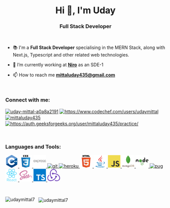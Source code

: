 <h1 align="center">Hi 👋, I'm Uday</h1>
<h3 align="center">Full Stack Developer</h3>

&nbsp;

- 📚 I'm a **Full Stack Developer** specialising in the MERN Stack, along with Next.js, Typescript and other related web technologies.

- 🔭 I’m currently working at <a href="https://niro.money/" target="blank">**Niro**</a> as an SDE-1

- 📫 How to reach me <a href="mailto:mittaluday435@gmail.com" target="blank">**mittaluday435@gmail.com**</a>

&nbsp;

<h3 align="left">Connect with me:</h3>
<p align="left">
<a href="https://linkedin.com/in/uday-mittal-a0a8a2191" target="blank"><img align="center" src="https://raw.githubusercontent.com/rahuldkjain/github-profile-readme-generator/master/src/images/icons/Social/linked-in-alt.svg" alt="uday-mittal-a0a8a2191" height="30" width="40" /></a>
<a href="https://www.codechef.com/users/udaymittal" target="blank"><img align="center" src="https://cdn.jsdelivr.net/npm/simple-icons@3.1.0/icons/codechef.svg" alt="https://www.codechef.com/users/udaymittal" height="30" width="40" /></a>
<a href="https://www.hackerrank.com/mittaluday435" target="blank"><img align="center" src="https://raw.githubusercontent.com/rahuldkjain/github-profile-readme-generator/master/src/images/icons/Social/hackerrank.svg" alt="mittaluday435" height="30" width="40" /></a>
<a href="https://auth.geeksforgeeks.org/user/mittaluday435/practice/" target="blank"><img align="center" src="https://raw.githubusercontent.com/rahuldkjain/github-profile-readme-generator/master/src/images/icons/Social/geeks-for-geeks.svg" alt="https://auth.geeksforgeeks.org/user/mittaluday435/practice/" height="30" width="40" /></a>
</p>

&nbsp;

<h3 align="left">Languages and Tools:</h3>

<p align="left"> <a href="https://www.w3schools.com/cpp/" target="_blank"> <img src="https://raw.githubusercontent.com/devicons/devicon/master/icons/cplusplus/cplusplus-original.svg" alt="cplusplus" width="40" height="40"/> </a> <a href="https://www.w3schools.com/css/" target="_blank"> <img src="https://raw.githubusercontent.com/devicons/devicon/master/icons/css3/css3-original-wordmark.svg" alt="css3" width="40" height="40"/> </a> <a href="https://expressjs.com" target="_blank"> <img src="https://raw.githubusercontent.com/devicons/devicon/master/icons/express/express-original-wordmark.svg" alt="express" width="40" height="40"/> </a> <a href="https://git-scm.com/" target="_blank"> <img src="https://www.vectorlogo.zone/logos/git-scm/git-scm-icon.svg" alt="git" width="40" height="40"/> </a> <a href="https://heroku.com" target="_blank"> <img src="https://www.vectorlogo.zone/logos/heroku/heroku-icon.svg" alt="heroku" width="40" height="40"/> </a> <a href="https://www.w3.org/html/" target="_blank"> <img src="https://raw.githubusercontent.com/devicons/devicon/master/icons/html5/html5-original-wordmark.svg" alt="html5" width="40" height="40"/> </a> <a href="https://www.java.com" target="_blank"> <img src="https://raw.githubusercontent.com/devicons/devicon/master/icons/java/java-original.svg" alt="java" width="40" height="40"/> </a> <a href="https://developer.mozilla.org/en-US/docs/Web/JavaScript" target="_blank"> <img src="https://raw.githubusercontent.com/devicons/devicon/master/icons/javascript/javascript-original.svg" alt="javascript" width="40" height="40"/> </a> <a href="https://www.mongodb.com/" target="_blank"> <img src="https://raw.githubusercontent.com/devicons/devicon/master/icons/mongodb/mongodb-original-wordmark.svg" alt="mongodb" width="40" height="40"/> </a> <a href="https://nodejs.org" target="_blank"> <img src="https://raw.githubusercontent.com/devicons/devicon/master/icons/nodejs/nodejs-original-wordmark.svg" alt="nodejs" width="40" height="40"/> </a> <a href="https://pugjs.org" target="_blank"> <img src="https://cdn.worldvectorlogo.com/logos/pug.svg" alt="pug" width="40" height="40"/> </a> <a href="https://reactjs.org/" target="_blank"> <img src="https://raw.githubusercontent.com/devicons/devicon/master/icons/react/react-original-wordmark.svg" alt="react" width="40" height="40"/> </a> <a href="https://sass-lang.com" target="_blank"> <img src="https://raw.githubusercontent.com/devicons/devicon/master/icons/sass/sass-original.svg" alt="sass" width="40" height="40"/> </a> <a href="https://www.typescriptlang.org/" target="_blank"> <img src="https://raw.githubusercontent.com/devicons/devicon/2ae2a900d2f041da66e950e4d48052658d850630/icons/typescript/typescript-original.svg" alt="typescript" width="40" height="40"/> </a> <a href="https://redux.js.org/" target="_blank"> <img src="https://raw.githubusercontent.com/devicons/devicon/2ae2a900d2f041da66e950e4d48052658d850630/icons/redux/redux-original.svg" alt="redux" width="40" height="40"/> </a> </p>

&nbsp;

<p><img align="left" src="https://github-readme-stats.vercel.app/api/top-langs?username=udaymittal7&show_icons=true&locale=en&layout=compact" alt="udaymittal7" /></p>

<p>&nbsp;&nbsp;&nbsp;<img align="center" src="https://github-readme-stats.vercel.app/api?username=udaymittal7&show_icons=true&locale=en" alt="udaymittal7" /></p>
